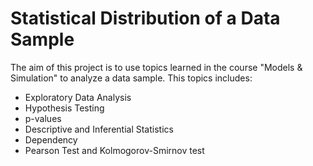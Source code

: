 # Statistical Distribution of a Data Sample
The aim of this project is to use topics learned in the course "Models & Simulation" to analyze a data sample.
This topics includes:

- Exploratory Data Analysis
- Hypothesis Testing
- p-values
- Descriptive and Inferential Statistics
- Dependency
- Pearson Test and Kolmogorov-Smirnov test
